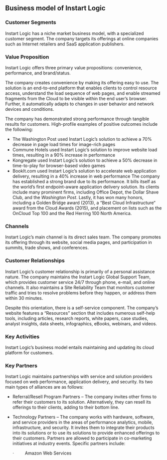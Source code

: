 Business model of Instart Logic
-------------------------------

 ### Customer Segments

 Instart Logic has a niche market business model, with a specialized customer segment. The company targets its offerings at online companies such as Internet retailers and SaaS application publishers.

 ### Value Proposition

 Instart Logic offers three primary value propositions: convenience, performance, and brand/status.

 The company creates convenience by making its offering easy to use. The solution is an end-to-end platform that enables clients to control resource access, understand the load sequence of web pages, and enable streamed fragments from the Cloud to be visible within the end user’s browser. Further, it automatically adapts to changes in user behavior and network devices and conditions.

 The company has demonstrated strong performance through tangible results for customers. High-profile examples of positive outcomes include the following:

  * The Washington Post used Instart Logic’s solution to achieve a 70% decrease in page load times for image-rich pages
 * Commune Hotels used Instart Logic’s solution to improve website load times, resulting in a 90% increase in performance
 * Kongregate used Instart Logic’s solution to achieve a 50% decrease in time-to-play for browser-based video games
 * BookIt.com used Instart Logic’s solution to accelerate web application delivery, resulting in a 40% increase in web performance
  The company has established a strong brand due to its performance. It bills itself as the world’s first endpoint-aware application delivery solution. Its clients include many prominent firms, including Office Depot, the Dollar Shave Club, and the *Washington Post*. Lastly, it has won many honors, including a Golden Bridge award (2013), a “Best Cloud Infrastructure“ award from the Cloud Awards (2015), and placement on lists such as the OnCloud Top 100 and the Red Herring 100 North America.

 ### Channels

 Instart Logic’s main channel is its direct sales team. The company promotes its offering through its website, social media pages, and participation in summits, trade shows, and conferences.

 ### Customer Relationships

 Instart Logic’s customer relationship is primarily of a personal assistance nature. The company maintains the Instart Logic Global Support Team, which provides customer service 24/7 through phone, e-mail, and online channels. It also maintains a Site Reliability Team that monitors customer traffic and tries to resolve problems before they happen, or address them within 30 minutes.

 Despite this orientation, there is a self-service component. The company’s website features a “Resources” section that includes numerous self-help tools, including articles, research reports, white papers, case studies, analyst insights, data sheets, infographics, eBooks, webinars, and videos.

 ### Key Activities

 Instart Logic’s business model entails maintaining and updating its cloud platform for customers.

 ### Key Partners

 Instart Logic maintains partnerships with service and solution providers focused on web performance, application delivery, and security. Its two main types of alliances are as follows:

  * Referral/Resell Program Partners – The company invites other firms to refer their customers to its solution. Alternatively, they can resell its offerings to their clients, adding to their bottom line.
 * Technology Partners – The company works with hardware, software, and service providers in the areas of performance analytics, mobile, infrastructure, and security. It invites them to integrate their products into its solutions or to use its solutions to provide enhanced offerings to their customers.
  Partners are allowed to participate in co-marketing initiatives at industry events. Specific partners include:

    ·         Amazon Web Services